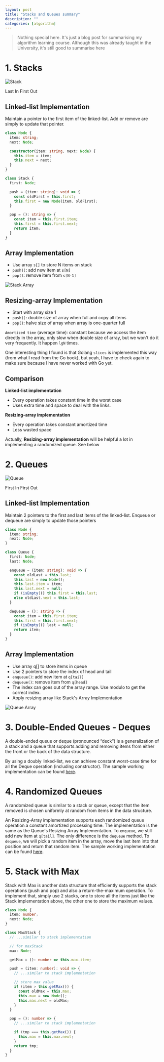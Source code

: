 ```yaml
---
layout: post
title: "Stacks and Queues summary"
description: ""
categories: [algorithm]
---
```


> Nothing special here. It's just a blog post for summarising my algorithm learning course. Although
> this was already taught in the University, it's still good to summarise here

# 1. Stacks

![Stack](/files/2018-05-15-stacks-and-queues-summary/stack.png)

Last In First Out

## Linked-list Implementation

Maintain a pointer to the first item of the linked-list. Add or remove are simply to update that
pointer.

```typescript
class Node {
  item: string;
  next: Node;

  constructor(item: string, next: Node) {
    this.item = item;
    this.next = next;
  }
}

class Stack {
  first: Node;

  push = (item: string): void => {
    const oldFirst = this.first;
    this.first = new Node(item, oldFirst);
  }

  pop = (): string => {
    const item = this.first.item;
    this.first = this.first.next;
    return item;
  }
}
```

<!-- more -->

## Array Implementation

- Use array `s[]` to store N items on stack
- `push()`: add new item at `s[N]`
- `pop()`: remove item from `s[N-1]`

![Stack Array](/files/2018-05-15-stacks-and-queues-summary/stack-array.png)

## Resizing-array Implementation

- Start with array size 1
- `push()`: double size of array when full and copy all items
- `pop()`: halve size of array when array is one-quarter full

`Amortized time` (average time): constant because we access the item directly in the array, only
slow when double size of array, but we won't do it very frequently. It happen `lgN` times.

One interesting thing I found is that Golang `slices` is implemented this way (from what I read from
the Go book), but yeah, I have to check again to make sure because I have never worked with Go yet.

## Comparison

**Linked-list implementation**
- Every operation takes constant time in the worst case
- Uses extra time and space to deal with the links.

**Resizing-array implementation**
- Every operation takes constant amortized time
- Less wasted space

Actually, **Resizing-array implementation** will be helpful a lot in implementing a randomized
queue. See below

# 2. Queues

![Queue](/files/2018-05-15-stacks-and-queues-summary/queue.png)

First In First Out

## Linked-list Implementation

Maintain 2 pointers to the first and last items of the linked-list. Enqueue or dequeue are simply to
update those pointers

```typescript
class Node {
  item: string;
  next: Node;
}

class Queue {
  first: Node;
  last: Node;

  enqueue = (item: string): void => {
    const oldLast = this.last;
    this.last = new Node();
    this.last.item = item;
    this.last.next = null;
    if (isEmpty()) this.first = this.last;
    else oldLast.next = this.last;
  }

  dequeue = (): string => {
    const item = this.first.item;
    this.first = this.first.next;
    if (isEmpty()) last = null;
    return item;
  }
}
```

## Array Implementation

- Use array q[] to store items in queue
- Use 2 pointers to store the index of head and tail
- `enqueue()`: add new item at `q[tail]`
- `dequeue()`: remove item from `q[head]`
- The index can goes out of the array range. Use modulo to get the correct index.
- Apply resizing array like Stack's Array Implementation

![Queue Array](/files/2018-05-15-stacks-and-queues-summary/queue-array.png)

# 3. Double-Ended Queues - Deques

A double-ended queue or deque (pronounced “deck”) is a generalization of a stack and a queue that
supports adding and removing items from either the front or the back of the data structure.

By using a doubly linked-list, we can achieve constant worst-case time for all the Deque operation
(including constructor). The sample working implementation can be found
[here](https://github.com/tmtxt/deque-randomized-queue-solution/blob/master/src/Deque.java).

# 4. Randomized Queues

A randomized queue is similar to a stack or queue, except that the item removed is chosen uniformly
at random from items in the data structure.

An Resizing-Array implementation supports each randomized queue operation a constant amortized
processing time. The implementation is the same as the Queue's Resizing Array Implementation.
To `enqueue`, we still add new item at `q[tail]`. The only difference is the `dequeue` method. To
`dequeue`, we will pick a random item in the array, move the last item into that position and return
that random item. The sample working implementation can be found
[here](https://github.com/tmtxt/deque-randomized-queue-solution/blob/master/src/RandomizedQueue.java).

# 5. Stack with Max

Stack with Max is another data structure that efficiently supports the stack operations (push and
pop) and also a return-the-maximum operation. To implement that, simply use 2 stacks, one to store
all the items just like the Stack implementation above, the other one to store the maximum values.

```typescript
class Node {
  item: number;
  next: Node;
}

class MaxStack {
  // ...similar to stack implementation

  // for maxStack
  max: Node;

  getMax = (): number => this.max.item;

  push = (item: number): void => {
    // ...similar to stack implementation

    // store max value
    if (item > this.getMax()) {
      const oldMax = this.max;
      this.max = new Node();
      this.max.next = oldMax;
    }
  }

  pop = (): number => {
    // ...similar to stack implementation

    if (tmp === this.getMax()) {
      this.max = this.max.next;
    }
    return tmp;
  }
}
```
